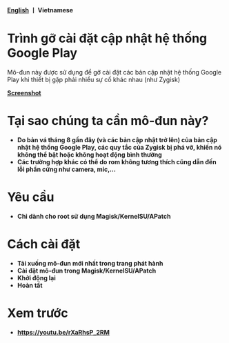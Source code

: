<b><a href="https://github.com/daoquan1002/GPSU-Uninstaller/blob/main/README.md">English</a>  丨 Vietnamese</b>
   </p>

# Trình gỡ cài đặt cập nhật hệ thống Google Play

Mô-đun này được sử dụng để gỡ cài đặt các bản cập nhật hệ thống Google Play khi thiết bị gặp phải nhiều sự cố khác nhau (như Zygisk)

<b><a href="https://raw.githubusercontent.com/daoquan1002/GPSU-Uninstaller/refs/heads/main/screenshot.jpg">Screenshot</a>
   </p>

# Tại sao chúng ta cần mô-đun này?
- Do bản vá tháng 8 gần đây (và các bản cập nhật trở lên) của bản cập nhật hệ thống Google Play, các quy tắc của Zygisk bị phá vỡ, khiến nó không thể bật hoặc không hoạt động bình thường
- Các trường hợp khác có thể do rom không tương thích cũng dẫn đến lỗi phần cứng như camera, mic,...

# Yêu cầu
- Chỉ dành cho root sử dụng Magisk/KernelSU/APatch

# Cách cài đặt
- Tải xuống mô-đun mới nhất trong trang phát hành
- Cài đặt mô-đun trong Magisk/KernelSU/APatch
- Khởi động lại
- Hoàn tất

# Xem trước
- https://youtu.be/rXaRhsP_2RM
